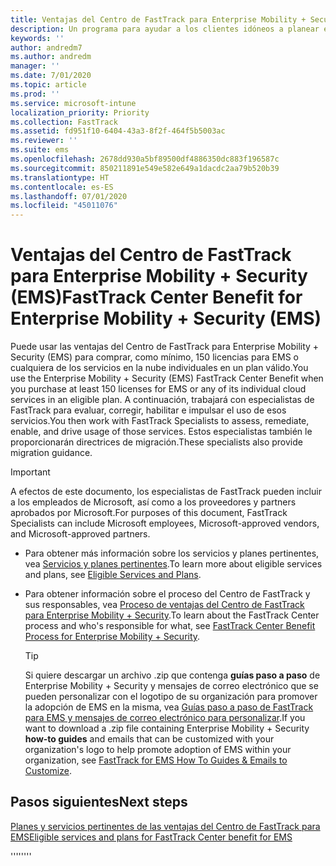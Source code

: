 ```yaml
---
title: Ventajas del Centro de FastTrack para Enterprise Mobility + Security (EMS)
description: Un programa para ayudar a los clientes idóneos a planear e implementar Intune y Azure Active Directory Premium.
keywords: ''
author: andredm7
ms.author: andredm
manager: ''
ms.date: 7/01/2020
ms.topic: article
ms.prod: ''
ms.service: microsoft-intune
localization_priority: Priority
ms.collection: FastTrack
ms.assetid: fd951f10-6404-43a3-8f2f-464f5b5003ac
ms.reviewer: ''
ms.suite: ems
ms.openlocfilehash: 2678dd930a5bf89500df4886350dc883f196587c
ms.sourcegitcommit: 850211891e549e582e649a1dacdc2aa79b520b39
ms.translationtype: HT
ms.contentlocale: es-ES
ms.lasthandoff: 07/01/2020
ms.locfileid: "45011076"
---
```

# <a name="fasttrack-center-benefit-for-enterprise-mobility--security-ems"></a><span data-ttu-id="41820-103">Ventajas del Centro de FastTrack para Enterprise Mobility + Security (EMS)</span><span class="sxs-lookup"><span data-stu-id="41820-103">FastTrack Center Benefit for Enterprise Mobility + Security (EMS)</span></span>

<span data-ttu-id="41820-104">Puede usar las ventajas del Centro de FastTrack para Enterprise Mobility + Security (EMS) para comprar, como mínimo, 150 licencias para EMS o cualquiera de los servicios en la nube individuales en un plan válido.</span><span class="sxs-lookup"><span data-stu-id="41820-104">You use the Enterprise Mobility + Security (EMS) FastTrack Center Benefit when you purchase at least 150 licenses for EMS or any of its individual cloud services in an eligible plan.</span></span> <span data-ttu-id="41820-105">A continuación, trabajará con especialistas de FastTrack para evaluar, corregir, habilitar e impulsar el uso de esos servicios.</span><span class="sxs-lookup"><span data-stu-id="41820-105">You then work with FastTrack Specialists to assess, remediate, enable, and drive usage of those services.</span></span> <span data-ttu-id="41820-106">Estos especialistas también le proporcionarán directrices de migración.</span><span class="sxs-lookup"><span data-stu-id="41820-106">These specialists also provide migration guidance.</span></span> 

> [!IMPORTANT]
> <span data-ttu-id="41820-107">A efectos de este documento, los especialistas de FastTrack pueden incluir a los empleados de Microsoft, así como a los proveedores y partners aprobados por Microsoft.</span><span class="sxs-lookup"><span data-stu-id="41820-107">For purposes of this document, FastTrack Specialists can include Microsoft employees, Microsoft-approved vendors, and Microsoft-approved partners.</span></span>

- <span data-ttu-id="41820-108">Para obtener más información sobre los servicios y planes pertinentes, vea [Servicios y planes pertinentes](M365-eligible-services-and-plans.md).</span><span class="sxs-lookup"><span data-stu-id="41820-108">To learn more about eligible services and plans, see [Eligible Services and Plans](M365-eligible-services-and-plans.md).</span></span>

- <span data-ttu-id="41820-109">Para obtener información sobre el proceso del Centro de FastTrack y sus responsables, vea [Proceso de ventajas del Centro de FastTrack para Enterprise Mobility + Security](EMS-fasttrack-process.md).</span><span class="sxs-lookup"><span data-stu-id="41820-109">To learn about the FastTrack Center process and who's responsible for what, see [FastTrack Center Benefit Process for Enterprise Mobility + Security](EMS-fasttrack-process.md).</span></span>

    > [!TIP]
    > <span data-ttu-id="41820-110">Si quiere descargar un archivo .zip que contenga **guías paso a paso** de Enterprise Mobility + Security y mensajes de correo electrónico que se pueden personalizar con el logotipo de su organización para promover la adopción de EMS en la misma, vea [Guías paso a paso de FastTrack para EMS y mensajes de correo electrónico para personalizar](https://gallery.technet.microsoft.com/FastTrack-for-EMS-How-To-f170da4c).</span><span class="sxs-lookup"><span data-stu-id="41820-110">If you want to download a .zip file containing Enterprise Mobility + Security **how-to guides** and emails that can be customized with your organization's logo to help promote adoption of EMS within your organization, see [FastTrack for EMS How To Guides & Emails to Customize](https://gallery.technet.microsoft.com/FastTrack-for-EMS-How-To-f170da4c).</span></span>

## <a name="next-steps"></a><span data-ttu-id="41820-111">Pasos siguientes</span><span class="sxs-lookup"><span data-stu-id="41820-111">Next steps</span></span>

[<span data-ttu-id="41820-112">Planes y servicios pertinentes de las ventajas del Centro de FastTrack para EMS</span><span class="sxs-lookup"><span data-stu-id="41820-112">Eligible services and plans for FastTrack Center benefit for EMS</span></span>](M365-eligible-services-and-plans.md)

<span data-ttu-id="41820-113">''''</span><span class="sxs-lookup"><span data-stu-id="41820-113">''''</span></span>